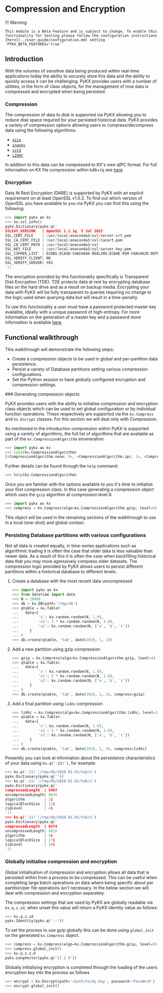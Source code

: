 # Compression and Encryption

!!! Warning

	This module is a Beta Feature and is subject to change. To enable this functionality for testing please follow the configuration instructions [here](../user-guide/configuration.md) setting `PYKX_BETA_FEATURES='true'`

## Introduction

With the volumes of sensitive data being produced within real-time applications today the ability to securely store this data and the ability to quickly access it can be challenging. PyKX provides users with a number of utilities, in the form of class objects, for the management of how data is compressed and encrypted when being persisted.

### Compression

The compression of data to disk is supported via PyKX allowing you to reduce disk space required for your persisted historical data. PyKX provides a variety of compression options allowing users to compress/decompress data using the following algorithms:

- [`gzip`](https://en.wikipedia.org/wiki/Gzip)
- [`snappy`](https://en.wikipedia.org/wiki/Snappy_(compression))
- [`zstd`](https://en.wikipedia.org/wiki/Zstd)
- [`LZ4HC`](https://en.wikipedia.org/wiki/LZ4_(compression_algorithm))

In addition to this data can be compressed to KX's own qIPC format. For full information on KX file compression within kdb+/q see [here](https://code.kx.com/q/kb/file-compression/)

### Encryption

Data At Rest Encryption (DARE) is supported by PyKX with an explicit requirement on at least OpenSSL v1.0.2. To find out which version of OpenSSL you have available to you via PyKX you can find this using the following:

```python
>>> import pykx as kx
>>> kx.ssl_info()
pykx.Dictionary(pykx.q('
SSLEAY_VERSION   | OpenSSL 1.1.1q  5 Jul 2022
SSL_CERT_FILE    | /usr/local/anaconda3/ssl/server-crt.pem
SSL_CA_CERT_FILE | /usr/local/anaconda3/ssl/cacert.pem
SSL_CA_CERT_PATH | /usr/local/anaconda3/ssl
SSL_KEY_FILE     | /usr/local/anaconda3/ssl/server-key.pem
SSL_CIPHER_LIST  | ECDBS-ECASD-CHACHA94-REAL305:ECDHE-RSM-CHACHA20-OOTH1305:..
SSL_VERIFY_CLIENT| NO
SSL_VERIFY_SERVER| YES
'))
```

The encryption provided by this functionality specifically is Transparent Disk Encryption (TDE). TDE protects data at rest by encrypting database files on the hard drive and as a result on backup media. Encrypting your data with PyKX will be fully transparent to queries requiring no change to the logic used when querying data but will result in a time-penalty.

To use this functionality a user must have a password protected master key available, ideally with a unique password of high-entropy. For more information on the generation of a master key and a password more information is available [here](https://code.kx.com/q/kb/dare/#configuration).

## Functional walkthrough

This walkthrough will demonstrate the following steps:

- Create a compression objects to be used in global and per-partition data persistence.
- Persist a variety of Database partitions setting various compression configurations.
- Set the Python session to have globally configured encryption and compression settings.

### Generating compression objects

PyKX provides users with the ability to initialise compression and encryption class objects which can be used to set global configuration or by individual function operations. These respectively are supported via the `kx.Compress` and `kx.Encrypt` classes. For this section we will deal only with Compression.

As mentioned in the introduction compression within PyKX is supported using a variety of algorithms, the full list of algorithms that are available as part of the `kx.CompressionAlgorithm` enumeration.

```python
>>> import pykx as kx
>>> list(kx.CompressionAlgorithm)
[<CompressionAlgorithm.none: 0>, <CompressionAlgorithm.ipc: 1>, <CompressionAlgorithm.gzip: 2>, <CompressionAlgorithm.snappy: 3>, <CompressionAlgorithm.lz4hc: 4>, <CompressionAlgorithm.zstd: 5>]
```

Further details can be found through the `help` command:

```python
>>> help(kx.CompressionAlgorithm)
```

Once you are familiar with the options available to you it's time to initialize your first compression class. In this case generating a compression object which uses the `gzip` algorithm at compression level 8.

```python
>>> import pykx as kx
>>> compress = kx.Compress(algo=kx.CompressionAlgorithm.gzip, level=8)
```

This object will be used in the remaining sections of the walkthrough to use in a local (one-shot) and global context.

### Persisting Database partitions with various configurations

Not all data is created equally, in time-series applications such as algorithmic trading it is often the case that older data is less valuable than newer data. As a result of this it is often the case when backfilling historical data that you may more agressively compress older datasets. The compression logic provided by PyKX allows users to persist different partitions within a historical database to different levels.

1. Create a database with the most recent data uncompressed

	```python
	>>> import pykx as kx
	>>> from datetime import date
	>>> N = 10000
	>>> db = kx.DB(path='/tmp/db')
	>>> qtable = kx.Table(
	...   data={
	...         'x': kx.random.random(N, 1.0),
	...         'x1': 5 * kx.random.random(N, 1.0),
	...         'x2': kx.random.random(N, ['a', 'b', 'c'])
	...     }
	... )
	>>> db.create(qtable, 'tab', date(2020, 1, 1))
	```

2. Add a new partition using gzip compression

	```python
	>>> gzip = kx.Compress(algo=kx.CompressionAlgorithm.gzip, level=4)
	>>> qtable = kx.Table(
	...   data={
	...         'x': kx.random.random(N, 1.0),
	...         'x1': 5 * kx.random.random(N, 1.0),
	...         'x2': kx.random.random(N, ['a', 'b', 'c'])
	...     }
	... )
	>>> db.create(qtable, 'tab', date(2020, 1, 2), compress=gzip)
	```

3. Add a final partition using `lz4hc` compression

	```python
	>>> lz4hc = kx.Compress(algo=kx.CompressionAlgorithm.lz4hc, level=10)
	>>> qtable = kx.Table(
	...   data={
	...         'x': kx.random.random(N, 1.0),
	...         'x1': 5 * kx.random.random(N, 1.0),
	...         'x2': kx.random.random(N, ['a', 'b', 'c'])
	...     }
	... )
	>>> db.create(qtable, 'tab', date(2020, 1, 3), compress=lz4hc)
	```

Presently you can look at information about the persistence characteristics of your data using `kx.q('-21!')`, for example:

```python
>>> kx.q('-21!`:/tmp/db/2020.01.01/tab/x')
pykx.Dictionary(pykx.q(''))
>>> kx.q('-21!`:/tmp/db/2020.01.02/tab/x')
pykx.Dictionary(pykx.q('
compressedLength  | 5467
uncompressedLength| 8016
algorithm         | 2i
logicalBlockSize  | 17i
zipLevel          | 4i
'))
>>> kx.q('-21!`:/tmp/db/2020.01.03/tab/x')
pykx.Dictionary(pykx.q('
compressedLength  | 6374
uncompressedLength| 8016
algorithm         | 4i
logicalBlockSize  | 17i
zipLevel          | 10i
'))
```

### Globally initialise compression and encryption

Global initialisation of compression and encryption allows all data that is persisted within from a process to be compressed. This can be useful when completing large batch operations on data where being specific about per partition/per file operations isn't necessary. In the below section we will deal with compression and encryption separately.

The compression settings that are used by PyKX are globally readable via `kx.q.z.zd`, when unset this value will return a PyKX Identity value as follows:

```python
>>> kx.q.z.zd
pykx.Identity(pykx.q('::'))
```

To set the process to use gzip globally this can be done using `global_init` on the generated `kx.Compress` object.

```python
>>> compress = kx.Compress(algo=kx.CompressionAlgorithm.gzip, level=9)
>>> compress.global_init()
>>> kx.q.z.z.d
pykx.LongVector(pykx.q('17 2 9'))
```

Globally initialising encryption is completed through the loading of the users encryption key into the process as follows

```python
>>> encrypt = kx.Encrypt(path='/path/to/my.key', password='PassWorD')
>>> encrypt.global_init()
```
